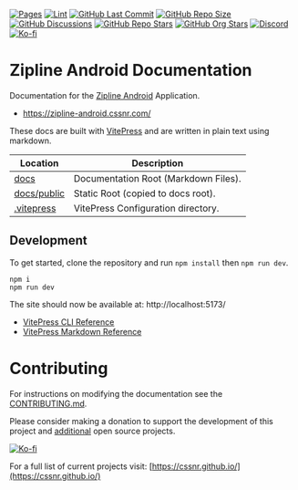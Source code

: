 [![Pages](https://img.shields.io/github/actions/workflow/status/cssnr/zipline-android-docs/pages.yaml?logo=github&label=pages)](https://github.com/cssnr/zipline-android-docs/actions/workflows/pages.yaml)
[![Lint](https://img.shields.io/github/actions/workflow/status/cssnr/zipline-android-docs/lint.yaml?logo=github&label=lint)](https://github.com/cssnr/zipline-android-docs/actions/workflows/lint.yaml)
[![GitHub Last Commit](https://img.shields.io/github/last-commit/cssnr/zipline-android-docs?logo=github&label=updated)](https://github.com/cssnr/zipline-android-docs/graphs/commit-activity)
[![GitHub Repo Size](https://img.shields.io/github/repo-size/cssnr/zipline-android-docs?logo=bookstack&logoColor=white&label=repo%20size)](https://github.com/cssnr/zipline-android-docs)
[![GitHub Discussions](https://img.shields.io/github/discussions/cssnr/zipline-android?logo=github)](https://github.com/cssnr/zipline-android/discussions)
[![GitHub Repo Stars](https://img.shields.io/github/stars/cssnr/zipline-android?style=flat&logo=github)](https://github.com/cssnr/zipline-android/stargazers)
[![GitHub Org Stars](https://img.shields.io/github/stars/cssnr?style=flat&logo=github&label=org%20stars)](https://cssnr.github.io/)
[![Discord](https://img.shields.io/discord/899171661457293343?logo=discord&logoColor=white&label=discord&color=7289da)](https://discord.gg/wXy6m2X8wY)
[![Ko-fi](https://img.shields.io/badge/Ko--fi-72a5f2?logo=kofi&label=Support)](https://ko-fi.com/cssnr)

# Zipline Android Documentation

Documentation for the [Zipline Android](https://github.com/cssnr/zipline-android) Application.

- https://zipline-android.cssnr.com/

These docs are built with [VitePress](https://vitepress.dev/) and are written in plain text using markdown.

| Location                   | Description                          |
| -------------------------- | ------------------------------------ |
| [docs](docs)               | Documentation Root (Markdown Files). |
| [docs/public](docs/public) | Static Root (copied to docs root).   |
| [.vitepress](.vitepress)   | VitePress Configuration directory.   |

## Development

To get started, clone the repository and run `npm install` then `npm run dev`.

```shell
npm i
npm run dev
```

The site should now be available at: http://localhost:5173/

- [VitePress CLI Reference](https://vitepress.dev/reference/cli)
- [VitePress Markdown Reference](https://vitepress.dev/guide/markdown)

# Contributing

For instructions on modifying the documentation see the [CONTRIBUTING.md](https://github.com/cssnr/.github/blob/master/.github/CONTRIBUTING.md).

Please consider making a donation to support the development of this project
and [additional](https://cssnr.com/) open source projects.

[![Ko-fi](https://ko-fi.com/img/githubbutton_sm.svg)](https://ko-fi.com/cssnr)

For a full list of current projects visit: [https://cssnr.github.io/](https://cssnr.github.io/)

